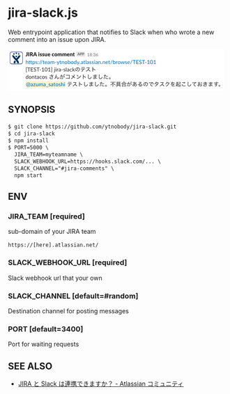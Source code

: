 # jira-slack.js

Web entrypoint application that notifies to Slack when who wrote a new comment into an issue upon JIRA.

![image](doc/image/example.png)
## SYNOPSIS

    $ git clone https://github.com/ytnobody/jira-slack.git
    $ cd jira-slack
    $ npm install
    $ PORT=5000 \
      JIRA_TEAM=myteamname \
      SLACK_WEBHOOK_URL=https://hooks.slack.com/... \
      SLACK_CHANNEL="#jira-comments" \
      npm start

## ENV

### JIRA_TEAM [required]

sub-domain of your JIRA team 

    https://[here].atlassian.net/
### SLACK_WEBHOOK_URL [required]

Slack webhook url that your own

### SLACK_CHANNEL [default=#random]

Destination channel for posting messages
### PORT [default=3400]

Port for waiting requests

## SEE ALSO

* [JIRA と Slack は連携できますか？ - Atlassian コミュニティ ](https://www.ricksoft.jp/qa/questions/8520384/jira-%E3%81%A8-slack-%E3%81%AF%E9%80%A3%E6%90%BA%E3%81%A7%E3%81%8D%E3%81%BE%E3%81%99%E3%81%8B)
